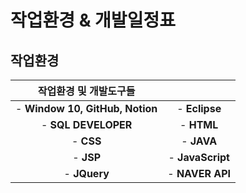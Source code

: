 # 작업환경 & 개발일정표

## 작업환경
| 작업환경 및 개발도구들 |  |
| :--:| :--: |
| -  **Window 10, GitHub, Notion** | -  **Eclipse** |
| -  **SQL DEVELOPER** | -  **HTML** |
| -  **CSS** | -  **JAVA** |
| -  **JSP** | -  **JavaScript** |
| -  **JQuery** | -  **NAVER API** |